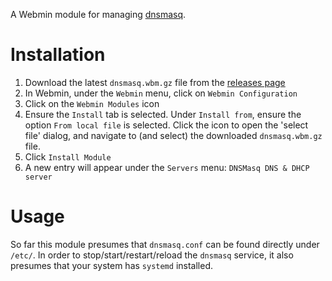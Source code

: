 A Webmin module for managing [dnsmasq](https://thekelleys.org.uk/dnsmasq/doc.html).

# Installation
1. Download the latest `dnsmasq.wbm.gz` file from the [releases page](https://github.com/klugerama/webmin-dnsmasq/releases)
2. In Webmin, under the `Webmin` menu, click on `Webmin Configuration`
3. Click on the `Webmin Modules` icon
4. Ensure the `Install` tab is selected. Under `Install from`, ensure the option `From local file` is selected. Click the icon to open the 'select file' dialog, and navigate to (and select) the downloaded `dnsmasq.wbm.gz` file.
5. Click `Install Module`
6. A new entry will appear under the `Servers` menu: `DNSMasq DNS & DHCP server`

# Usage

So far this module presumes that `dnsmasq.conf` can be found directly under `/etc/`. In order to stop/start/restart/reload the `dnsmasq` service, it also presumes that your system has `systemd` installed.